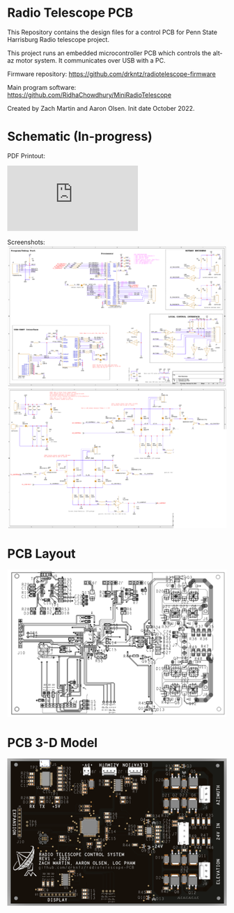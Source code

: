 # Radio Telescope PCB
This Repository contains the design files for a control PCB for Penn State Harrisburg Radio telescope project. 

This project runs an embedded microcontroller PCB which controls the alt-az motor system. It communicates over USB with a PC.

Firmware repository: https://github.com/drkntz/radiotelescope-firmware

Main program software: https://github.com/RidhaChowdhury/MiniRadioTelescope

Created by Zach Martin and Aaron Olsen.
Init date October 2022. 

# Schematic (In-progress)
PDF Printout: 

![PDF](https://github.com/drkntz/radiotelescope-PCB/blob/main/Docs/radiotelescope.pdf)

Screenshots:
![SCH_1](https://github.com/drkntz/radiotelescope-pcb/blob/main/Docs/radiotelescope-SCH-V01_1.png)
![SCH_2](https://github.com/drkntz/radiotelescope-pcb/blob/main/Docs/radiotelescope-SCH-V01_2.png)

# PCB Layout
![PCB](https://github.com/drkntz/radiotelescope-pcb/blob/main/Docs/radiotelescope-LAY-V01.png)

# PCB 3-D Model
![3D](https://github.com/drkntz/radiotelescope-pcb/blob/main/Docs/radiotelescope-3D-V01.png)

